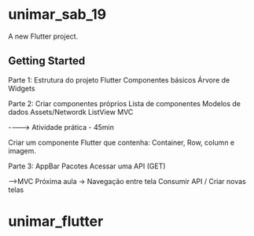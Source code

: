 # unimar_sab_19

A new Flutter project.

## Getting Started

Parte 1:
Estrutura do projeto Flutter
Componentes básicos
Árvore de Widgets

Parte 2:
Criar componentes próprios
Lista de componentes
Modelos de dados
Assets/Networdk
ListView
MVC

---->
Atividade prática - 45min

Criar um componente Flutter que contenha:
Container, Row, column e imagem.

Parte 3:
AppBar
Pacotes
Acessar uma API (GET)

-->MVC
Próxima aula ->
Navegação entre tela
Consumir API / Criar novas telas


# unimar_flutter
